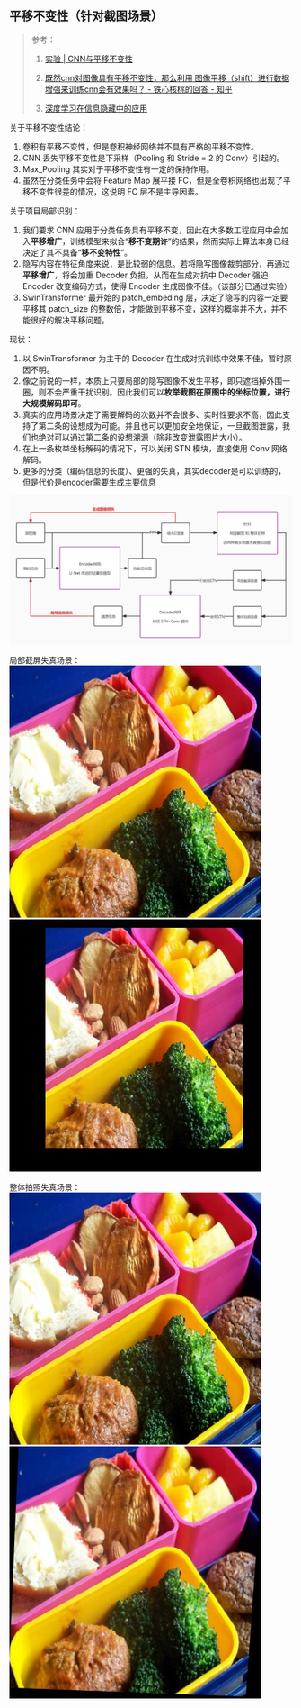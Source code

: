 ## 平移不变性（针对截图场景）

> 参考：
>
> 1. [实验 | CNN与平移不变性](https://zhuanlan.zhihu.com/p/42747793)
>
> 2. [既然cnn对图像具有平移不变性，那么利用 图像平移（shift）进行数据增强来训练cnn会有效果吗？ - 铁心核桃的回答 - 知乎](https://www.zhihu.com/question/301522740/answer/1819876848) 
> 3. [深度学习在信息隐藏中的应用](https://blog.csdn.net/MajorDong100/article/details/78470176/)

关于平移不变性结论：

1. 卷积有平移不变性，但是卷积神经网络并不具有严格的平移不变性。
2. CNN 丢失平移不变性是下采样（Pooling 和 Stride = 2 的 Conv）引起的。
3. Max_Pooling 其实对于平移不变性有一定的保持作用。
4. 虽然在分类任务中会将 Feature Map 展平接 FC，但是全卷积网络也出现了平移不变性很差的情况，这说明 FC 层不是主导因素。

关于项目局部识别：

1. 我们要求 CNN 应用于分类任务具有平移不变，因此在大多数工程应用中会加入**平移增广**，训练模型来拟合“**移不变期许**”的结果，然而实际上算法本身已经决定了其不具备“**移不变特性**”。
2. 隐写内容在特征角度来说，是比较弱的信息。若将隐写图像裁剪部分，再通过**平移增广**，将会加重 Decoder 负担，从而在生成对抗中 Decoder 强迫 Encoder 改变编码方式，使得 Encoder 生成图像不佳。（该部分已通过实验）
3. SwinTransformer 最开始的 patch_embeding 层，决定了隐写的内容一定要平移其 patch_size 的整数倍，才能做到平移不变，这样的概率并不大，并不能很好的解决平移问题。

现状：

1. 以 SwinTransformer 为主干的 Decoder 在生成对抗训练中效果不佳，暂时原因不明。
2. 像之前说的一样，本质上只要局部的隐写图像不发生平移，即只遮挡掉外围一圈，则不会严重干扰识别。因此我们可以**枚举截图在原图中的坐标位置，进行大规模解码即可**。
3. 真实的应用场景决定了需要解码的次数并不会很多、实时性要求不高，因此支持了第二条的设想成为可能。并且也可以更加安全地保证，一旦截图泄露，我们也绝对可以通过第二条的设想溯源（除非改变泄露图片大小）。
4. 在上一条枚举坐标解码的情况下，可以关闭 STN 模块，直接使用 Conv 网络解码。
5. 更多的分类（编码信息的长度）、更强的失真，其实decoder是可以训练的，但是代价是encoder需要生成主要信息

<img src="平移不变性的研究与后期决定方向/HiddenWatermark.jpg" alt="HiddenWatermark" style="zoom:150%;" />

局部截屏失真场景：![image-20220210220936628](平移不变性的研究与后期决定方向/image-20220210220936628.png)![image-20220210220931518](平移不变性的研究与后期决定方向/image-20220210220931518.png)

整体拍照失真场景：![image-20220210223739014](平移不变性的研究与后期决定方向/image-20220210223739014.png)![image-20220210223745260](平移不变性的研究与后期决定方向/image-20220210223745260.png)

